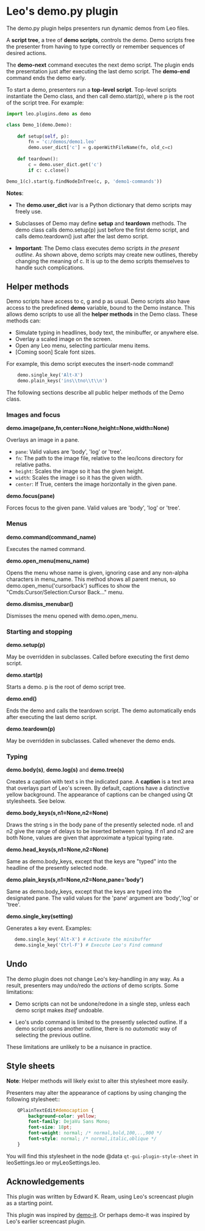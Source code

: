 
# Leo's demo.py plugin

The demo.py plugin helps presenters run dynamic demos from Leo files.

A **script tree**, a tree of **demo scripts**, controls the demo. Demo scripts free the presenter from having to type correctly or remember sequences of desired actions.

The **demo-next** command executes the next demo script.  The plugin ends the presentation just after executing the last demo script. The **demo-end** command ends the demo early.

To start a demo, presenters run a **top-level script**. Top-level scripts instantiate the Demo class, and then call demo.start(p), where p is the root of the script tree. For example:
```python
import leo.plugins.demo as demo

class Demo_1(demo.Demo):
    
    def setup(self, p):
        fn = 'c:/demos/demo1.leo'
        demo.user_dict['c'] = g.openWithFileName(fn, old_c=c)
        
    def teardown():
        c = demo.user_dict.get('c')
        if c: c.close()

Demo_1(c).start(g.findNodeInTree(c, p, 'demo1-commands'))
```

**Notes**:

- The **demo.user_dict** ivar is a Python dictionary that demo scripts may freely use.

- Subclasses of Demo may define **setup** and **teardown** methods. The demo class calls demo.setup(p) just before the first demo script, and calls demo.teardown() just after the last demo script.

- **Important**: The Demo class executes demo scripts *in the present outline*. As shown above, demo scripts may create new outlines, thereby changing the meaning of c. It is up to the demo scripts themselves to handle such complications. 


## Helper methods

Demo scripts have access to c, g and p as usual.  Demo scripts also have access to the predefined **demo** variable, bound to the Demo instance. This allows demo scripts to use all the **helper methods** in the Demo class. These methods can:

- Simulate typing in headlines, body text, the minibuffer, or anywhere else.
- Overlay a scaled image on the screen.
- Open any Leo menu, selecting particular menu items.
- [Coming soon] Scale font sizes.

For example, this demo script executes the insert-node command!

```python
    demo.single_key('Alt-X')
    demo.plain_keys('ins\\tno\\t\\n')
```

The following sections describe all public helper methods of the Demo class.

### Images and focus

**demo.image(pane,fn,center=None,height=None,width=None)**

Overlays an image in a pane.

- `pane`: Valid values are 'body', 'log' or 'tree'.
- `fn`: The path to the image file, relative to the leo/Icons directory for relative paths.
- `height`: Scales the image so it has the given height.
- `width`: Scales the image i so it has the given width.
- `center`: If True, centers the image horizontally in the given pane.

**demo.focus(pane)**

Forces focus to the given pane. Valid values are 'body', 'log' or 'tree'.

### Menus

**demo.command(command_name)**

Executes the named command.

**demo.open_menu(menu_name)**

Opens the menu whose name is given, ignoring case and any non-alpha characters in menu_name. This method shows all parent menus, so demo.open_menu('cursorback') suffices to show the "Cmds\:Cursor/Selection\:Cursor Back..." menu.

**demo.dismiss_menubar()**

Dismisses the menu opened with demo.open_menu.

### Starting and stopping

**demo.setup(p)**

May be overridden in subclasses. Called before executing the first demo script.

**demo.start(p)**

Starts a demo. p is the root of demo script tree. 

**demo.end()**

Ends the demo and calls the teardown script. The demo automatically ends after executing the last demo script.

**demo.teardown(p)**

May be overridden in subclasses. Called whenever the demo ends.

### Typing

**demo.body(s)**, **demo.log(s)** and **demo.tree(s)**

Creates a caption with text s in the indicated pane. A **caption** is a text area that overlays part of Leo's screen. By default, captions have a distinctive yellow background. The appearance of captions can be changed using Qt stylesheets. See below.

**demo.body_keys(s,n1=None,n2=None)**

Draws the string s in the body pane of the presently selected node. n1 and n2 give the range of delays to be inserted between typing. If n1 and n2 are both None, values are given that approximate a typical typing rate.

**demo.head_keys(s,n1=None,n2=None)**

Same as demo.body_keys, except that the keys are "typed" into the headline of the presently selected node.

**demo.plain_keys(s,n1=None,n2=None,pane='body')**

Same as demo.body_keys, except that the keys are typed into the designated pane. The valid values for the 'pane' argument are 'body','log' or 'tree'.

**demo.single_key(setting)**

Generates a key event. Examples:
```python
   demo.single_key('Alt-X') # Activate the minibuffer
   demo.single_key('Ctrl-F') # Execute Leo's Find command
```

## Undo

The demo plugin does not change Leo's key-handling in any way.  As a result, presenters may undo/redo the *actions* of demo scripts. Some limitations:

- Demo scripts can not be undone/redone in a single step, unless each demo script makes *itself* undoable.

- Leo's undo command is limited to the presently selected outline. If a demo script opens another outline, there is no *automatic* way of selecting the previous outline.

These limitations are unlikely to be a nuisance in practice.

## Style sheets

**Note**: Helper methods will likely exist to alter this stylesheet more easily.

Presenters may alter the appearance of captions by using changing the
following stylesheet::

```css
    QPlainTextEdit#democaption {
        background-color: yellow;
        font-family: DejaVu Sans Mono;
        font-size: 18pt;
        font-weight: normal; /* normal,bold,100,..,900 */
        font-style: normal; /* normal,italic,oblique */
    }
```

You will find this stylesheet in the node @data
``qt-gui-plugin-style-sheet`` in leoSettings.leo or myLeoSettings.leo.


## Acknowledgements

This plugin was written by Edward K. Ream, using Leo's screencast plugin as a starting point.

This plugin was inspired by [demo-it](https://github.com/howardabrams/demo-it/blob/master/demo-it.org). Or perhaps demo-it was inspired by Leo's earlier screencast plugin.

